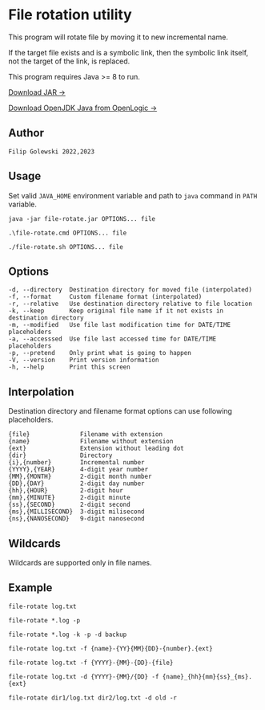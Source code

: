 
# File rotation utility

This program will rotate file by moving it to new incremental name.

If the target file exists and is a symbolic link, then the symbolic link itself, not the target of the link, is replaced.

This program requires Java >= 8 to run.

[Download JAR →](https://github.com/zoltraks/java-file-rotate/raw/main/download/file-rotate.7z)

[Download OpenJDK Java from OpenLogic →](https://www.openlogic.com/openjdk-downloads)

## Author

```
Filip Golewski 2022,2023
```

## Usage

Set valid ``JAVA_HOME`` environment variable and path to ``java`` command in ``PATH`` variable.

```
java -jar file-rotate.jar OPTIONS... file
```

```
.\file-rotate.cmd OPTIONS... file
```

```
./file-rotate.sh OPTIONS... file
```

## Options

    -d, --directory  Destination directory for moved file (interpolated)
    -f, --format     Custom filename format (interpolated)
    -r, --relative   Use destination directory relative to file location
    -k, --keep       Keep original file name if it not exists in destination directory
    -m, --modified   Use file last modification time for DATE/TIME placeholders
    -a, --accesssed  Use file last accessed time for DATE/TIME placeholders
    -p, --pretend    Only print what is going to happen
    -V, --version    Print version information
    -h, --help       Print this screen

## Interpolation

Destination directory and filename format options can use following placeholders.

    {file}              Filename with extension
    {name}              Filename without extension
    {ext}               Extension without leading dot
    {dir}               Directory
    {i},{number}        Incremental number
    {YYYY},{YEAR}       4-digit year number
    {MM},{MONTH}        2-digit month number
    {DD},{DAY}          2-digit day number
    {hh},{HOUR}         2-digit hour
    {mm},{MINUTE}       2-digit minute
    {ss},{SECOND}       2-digit second
    {ms},{MILLISECOND}  3-digit milisecond
    {ns},{NANOSECOND}   9-digit nanosecond

## Wildcards

Wildcards are supported only in file names.

## Example

```
file-rotate log.txt
```

```
file-rotate *.log -p
```

```
file-rotate *.log -k -p -d backup
```

```
file-rotate log.txt -f {name}-{YY}{MM}{DD}-{number}.{ext}
```

```
file-rotate log.txt -f {YYYY}-{MM}-{DD}-{file}
```

```
file-rotate log.txt -d {YYYY}-{MM}/{DD} -f {name}_{hh}{mm}{ss}_{ms}.{ext}
```

```
file-rotate dir1/log.txt dir2/log.txt -d old -r
```
